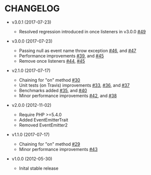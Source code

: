 CHANGELOG
=========


* v3.0.1 (2017-07-23)

  * Resolved regression introduced in once listeners in v3.0.0 [#49](https://github.com/igorw/evenement/pull/49)

* v3.0.0 (2017-07-23)

  * Passing null as event name throw exception [#46](https://github.com/igorw/evenement/pull/46), and [#47](https://github.com/igorw/evenement/pull/47)
  * Performance improvements [#39](https://github.com/igorw/evenement/pull/39), and [#45](https://github.com/igorw/evenement/pull/45)
  * Remove once listeners [#44](https://github.com/igorw/evenement/pull/44), [#45](https://github.com/igorw/evenement/pull/45)

* v2.1.0 (2017-07-17)

  * Chaining for "on" method [#30](https://github.com/igorw/evenement/pull/30)
  * Unit tests (on Travis) improvements [#33](https://github.com/igorw/evenement/pull/33), [#36](https://github.com/igorw/evenement/pull/36), and [#37](https://github.com/igorw/evenement/pull/37)
  * Benchmarks added [#35](https://github.com/igorw/evenement/pull/35), and [#40](https://github.com/igorw/evenement/pull/40)
  * Minor performance improvements [#42](https://github.com/igorw/evenement/pull/42), and [#38](https://github.com/igorw/evenement/pull/38)

* v2.0.0 (2012-11-02)

  * Require PHP >=5.4.0
  * Added EventEmitterTrait
  * Removed EventEmitter2

* v1.1.0 (2017-07-17)

  * Chaining for "on" method [#29](https://github.com/igorw/evenement/pull/29)
  * Minor performance improvements [#43](https://github.com/igorw/evenement/pull/43)

* v1.0.0 (2012-05-30)

  * Inital stable release
